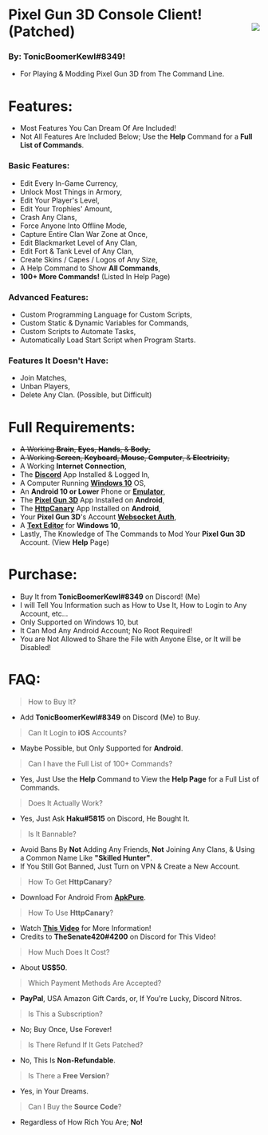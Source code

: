 # Pixel Gun 3D Console Client! (Patched) <img align="right" src="https://cdn.discordapp.com/avatars/203451754275143681/a_041f8c88acda3ecf5177668b4ee58a54.gif"/>
### By: **TonicBoomerKewl#8349**!
- For Playing & Modding Pixel Gun 3D from The Command Line.

# Features:
- Most Features You Can Dream Of Are Included!
- Not All Features Are Included Below; Use the **Help** Command for a **Full List of Commands**.
### **Basic Features:**
- Edit Every In-Game Currency,
- Unlock Most Things in Armory,
- Edit Your Player's Level,
- Edit Your Trophies' Amount,
- Crash Any Clans,
- Force Anyone Into Offline Mode,
- Capture Entire Clan War Zone at Once,
- Edit Blackmarket Level of Any Clan,
- Edit Fort & Tank Level of Any Clan,
- Create Skins / Capes / Logos of Any Size,
- A Help Command to Show **All Commands**,
- **100+ More Commands!** (Listed In Help Page)
### **Advanced Features:**
- Custom Programming Language for Custom Scripts,
- Custom Static & Dynamic Variables for Commands,
- Custom Scripts to Automate Tasks,
- Automatically Load Start Script when Program Starts.
### **Features It Doesn't Have:**
- Join Matches,
- Unban Players, 
- Delete Any Clan. (Possible, but Difficult)

# Full Requirements:
- ~~A Working **Brain**, **Eyes**, **Hands**, & **Body**,~~
- ~~A Working **Screen**, **Keyboard**, **Mouse**, **Computer**, & **Electricity**,~~
- A Working **Internet Connection**,
- The **[Discord](https://discord.com/api/downloads/distributions/app/installers/latest?channel=stable&platform=win&arch=x86)** App Installed & Logged In,
- A Computer Running **[Windows 10](https://go.microsoft.com/fwlink/?LinkId=691209)** OS,
- An **Android 10 or Lower** Phone or **[Emulator](https://www.bignox.com/en/download/fullPackage/win_64?beta)**,
- The **[Pixel Gun 3D](https://play.google.com/store/apps/details?id=com.pixel.gun3d)** App Installed on **Android**,
- The **[HttpCanary](https://m.apkpure.com/httpcanary-%E2%80%94-http-sniffer-capture-analysis/com.guoshi.httpcanary/download?from=details)** App Installed on **Android**,
- Your **Pixel Gun 3D**'s Account **[Websocket Auth](https://www.youtube.com/watch?v=W5hCiSnl9UE)**,
- A **[Text Editor](https://notepad-plus-plus.org/downloads/)** for **Windows 10**,
- Lastly, The Knowledge of The Commands to Mod Your **Pixel Gun 3D** Account. (View **Help** Page)

# Purchase:
- Buy It from **TonicBoomerKewl#8349** on Discord! (Me)
- I will Tell You Information such as How to Use It, How to Login to Any Account, etc...
- Only Supported on Windows 10, but
- It Can Mod Any Android Account; No Root Required!
- You are Not Allowed to Share the File with Anyone Else, or It will be Disabled!

# FAQ:
> How to Buy It?
- Add **TonicBoomerKewl#8349** on Discord (Me) to Buy.
> Can It Login to **iOS** Accounts?
- Maybe Possible, but Only Supported for **Android**.
> Can I have the Full List of 100+ Commands?
- Yes, Just Use the **Help** Command to View the **Help Page** for a Full List of Commands.
> Does It Actually Work?
- Yes, Just Ask **Haku#5815** on Discord, He Bought It.
> Is It Bannable?
- Avoid Bans By **Not** Adding Any Friends, **Not** Joining Any Clans, & Using a Common Name Like **"**Skilled Hunter**"**.
- If You Still Got Banned, Just Turn on VPN & Create a New Account.
> How To Get **HttpCanary**?
- Download For Android From **[ApkPure](https://m.apkpure.com/httpcanary-%E2%80%94-http-sniffer-capture-analysis/com.guoshi.httpcanary/download?from=details)**.
> How To Use **HttpCanary**?
- Watch **[This Video](https://www.youtube.com/watch?v=W5hCiSnl9UE)** for More Information!
- Credits to **TheSenate420#4200** on Discord for This Video!
> How Much Does It Cost?
- About **US$50**.
> Which Payment Methods Are Accepted?
- **PayPal**, USA Amazon Gift Cards, or, If You're Lucky, Discord Nitros.
> Is This a Subscription?
- No; Buy Once, Use Forever!
> Is There Refund If It Gets Patched?
- No, This Is **Non-Refundable**.
> Is There a **Free Version**?
- Yes, in Your Dreams.
> Can I Buy the **Source Code**?
- Regardless of How Rich You Are; **No!**

<!--gAAAAABgxFCC_4fTCD5WIJNaxQYAEiPpTihgpwiWoU_OhElm-df1gcye1Y4MNOVD7BKlv3iXOFGDQ4t6eI6t-wCwxoO7fg9gWmZ4cvTPdO6p7frgtcrJ5fwN_X0bFLVbBihWeQE0qQoYH5TJTgsj_8GRcM6MmYd1XpbNpJ0q2azTof43iXRRVzp7gHFBetmoRXqIufVhhH0zje0tJ6APep0cSs6OCboZGVwq6w8zz7aqyp_76Xj12CE5UOmAMO4Gu-naP1d8grSJ0r42dx5aHXoSxRBSeaaC_XLjfOa0qDrwUQHeRZUxxD_3Jc7IUvxT5uJmug65lf0H5UwFhlNZuYJrIQ53E1nXPNNsvjdB8ia3VgCW8qKGtun2YAvWwDhWUn-frmjHK6DtBlJvWaAUqgsST80D8RZ41Pjqeqc9jYkIkdF2O0CSkKpf2f1ZcmVgSA9HFhzCrKF4-iAxJoNQ4GZ0y1w-OaVw9jM2qgOwd-Wr0wUz4A2wVDofQXMqPCs48zJsmfWKFyQ6AIljm1vYIf4WeDZ9lSfwE1dyS1lQyeyj_qm_RejpNN01f8BH5T5uRgYn83BcyG2Vug1qwUprgTmv44YBfjUB7nEgesqmn69VJkwUm384ylrsMUYg0at_i6-czmB3T48IDn2pxgv8wQVYSN6zyiaH3SC-pvMU4OFdQSsehJCGzdgDksbzyeF74nQwhu6f-ZHVLYHlOVT4M40PvlBqY38pwAe7a9qZooEgEaobsuxfCK_0Ld83jvIiEO0eMyN6Klx4trOGZvaLhs67hiLAh9OQCyT3g2nKjiJvAgfusBtlAbwMwFhj4VDbYaLaom3Y2U5cqwbUOH2VS6a6N8qNgUX9ZericpjhCAOYLnz65majmpJd8Y3HrDst76l4Lu6GHIWKDIqoN4jOGxcRJE3b4C7oYeReDdJ6F3yAvP7AZwXrcjCv5injBikixZuJ0GPPc4Nm28-cQuraq1nGF86lB4e6NzPbV-oBF7n0vY1YlWxUb_BCXvIp7goMzSt33PvF7VL-RGQzQLesrNqEJOsC2nc3SUx-nZh_QngjyMoCskoJHxeETCgd238zSXc_Js8o-aidoXkBU9QEGmnAc_rf_Rf6JWlkrAeBwC9ZRFuJNki2M8SSgm3jIYIwE3gT-IX_jEoxIH5II2KycbtKRSDMySr7-OlXEkU54TfMivB4S97JNPneK4-vmFGfbT5EhZFi7BpW0Bt6rOUQfxHStnOTFfx-78aInF0Nf5ILYLp9i0cMo3fZyqaKpIw1b5Xz8CKxyPEHFTrNNXmHfG45CjROcXfTKcRjvpDST8o687AfjujBpStTSPlloTtOCSVLPYC_t-C7yJBQ3C-BdGDsTuSAz4vxB0vAE8FtT0lSlhTqbf2PrsgjLk0iHXXHTeUybywIZCVn5DtYYJjHO_ByRUDZM1gfrA8Hun0R-CPVapjCWpdC3cUHe4xNLAhLlIAEY0sZlikrp7BP2cAkaronRi5bbrHFDCBp4f9TIVmNYol-JiY_xWOzYdAXimQdNq-6NQzgokrYDAQNv7Zl6OxlADpLicKJbD0l2d83-QM7A0VYH8k6QUacm8Y-8_Cs5JnnzaobEA4ndQnBB59cqAhymQE0n6M-fogrgJHNeWfPewoUFSV_l14vQjmj-Rgad9y_AwzRzYgAopKse02qVTStk9v7MgPhYe21NLAgZbtianhUtAKAGmlElxmBwpykbupr1HNSgACZZ9BiMGQsS4Bjwi812HuShlZnnrhhcphQNv5zAKz1X9ZFk2bPS7NBbg-_5PQMrnV9Q176VL9fRQeEOxavRUgCmpH988UseZ-yCEEXzEleS-v_wYVl7Np5eCAgVWeFIXBJwwBymyxldIZdrzCpUhe_yf4Eu674RdbE3nsPmzRZ6BTpTGYZ5DPJ8Kk-NNa3mR55t-ptFDq6cIUKFfG6249OmsZk4D-AqgQDGM0gCUtfWHR4q9aFMeTwdVJkcLM1tAR3OmQkWSvWj-VakPU8tTMO7dr4wPV7LMg3_A5PN4Dd1jVDJg1Tix7raoSlcYC1-QdHnAD6MVNjBqhoXLnYc1b2DtKcdJBEcv1F75PEBZEMlibm0z4jRNuoGyM52SGkR7UuT7i_zPCJ8XkHJ9HBYWzyoP0G08fZivTVsjot49k71bnTqDy8Kf3JX-9DWHrqygbvl13-ppZvlnl-TzzUlQioZ-Gig572kE_E_jdHFng8Uo-T5cHd9iagVCrxvx--YSkCQFAqkLq02XNINxgcYBbg1KDrH1FiMfZDEkH115Tk7iesPdjB619PNakPUJ-cJy3eAxQx6sFN3MGerxDCjbb1h01bNi6UUbohx40jVoyAJZzEuVj4WEt9it6fioUUGu1Iex3IdOvhYlovx6W0yZ-sF_Takv0h22AwiQW8ewkFnqheXMXG2qSQ_x2e31GlJHZZ0Dhu_9jSTb7aSrTy-p5Q89G_L4foCUC0-idurjr73QyWod1ca4G7afppQZXE0zeq_gEZL4k08ZFtD5KdNCCid44hdh9JlU9aI7qGQZkwbVpp7Mp8hwhYxVWof-6IIt1iqMhDh8tRghMXBVizpreKKyIIZj_TO1BBqTBoopsW5pOqEOlPdA55eNhSYrzl14sMAInWLJrZUa-cEedRq7MeGo63r1CrI81L4Ru9IfVbOmnU10WdB9yBcgmyr6wrvDicTDNJjeeA92Mhqwa_lBNKQyKt6-emJDISd8GM0kVG6PytZTrRUzHFZVYl5VVOM2UZk30ILwl7s9S7pNG7O9A8vbOdqS7R_16qo2lTkyEeMTgkTiJrarPP2izKkoMEIp1A-->
